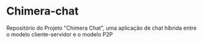 # Chimera-chat
Repositório do Projeto "Chimera Chat", uma aplicação de chat híbrida entre o modelo cliente-servidor e o modelo P2P
